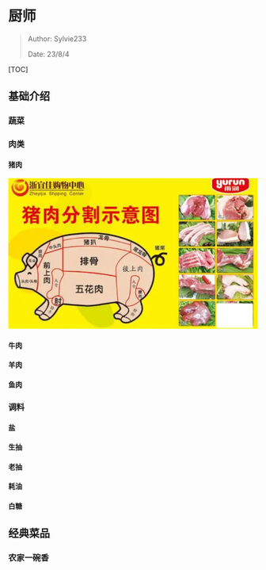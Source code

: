 # 厨师

> Author: Sylvie233
>
> Date: 23/8/4

[TOC]

## 基础介绍

### 蔬菜





### 肉类

#### 猪肉

![image-20230804234302236](厨师.assets/image-20230804234302236.png)





#### 牛肉



#### 羊肉



#### 鱼肉









### 调料

#### 盐

#### 生抽

#### 老抽

#### 耗油

#### 白糖









## 经典菜品

### 农家一碗香

















